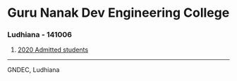 # Guru Nanak Dev Engineering College
### Ludhiana - 141006

1. [2020 Admitted students](Files/welcome.md)

---
GNDEC, Ludhiana
